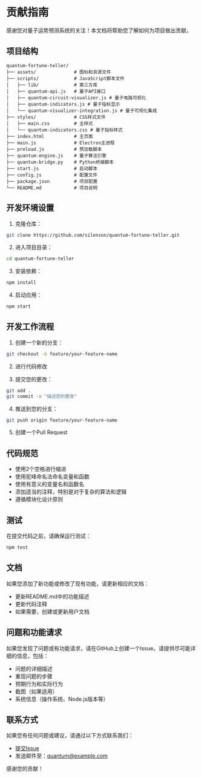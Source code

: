 # 贡献指南

感谢您对量子运势预测系统的关注！本文档将帮助您了解如何为项目做出贡献。

## 项目结构

```
quantum-fortune-teller/
├── assets/              # 图标和资源文件
├── scripts/             # JavaScript脚本文件
│   ├── lib/             # 第三方库
│   ├── quantum-api.js   # 量子API接口
│   ├── quantum-circuit-visualizer.js # 量子电路可视化
│   ├── quantum-indicators.js # 量子指标显示
│   └── quantum-visualizer-integration.js # 量子可视化集成
├── styles/              # CSS样式文件
│   ├── main.css         # 主样式
│   └── quantum-indicators.css # 量子指标样式
├── index.html           # 主页面
├── main.js              # Electron主进程
├── preload.js           # 预加载脚本
├── quantum-engine.js    # 量子算法引擎
├── quantum-bridge.py    # Python桥接脚本
├── start.js             # 启动脚本
├── config.js            # 配置文件
├── package.json         # 项目配置
└── README.md            # 项目说明
```

## 开发环境设置

1. 克隆仓库：
```bash
git clone https://github.com/silenson/quantum-fortune-teller.git
```

2. 进入项目目录：
```bash
cd quantum-fortune-teller
```

3. 安装依赖：
```bash
npm install
```

4. 启动应用：
```bash
npm start
```

## 开发工作流程

1. 创建一个新的分支：
```bash
git checkout -b feature/your-feature-name
```

2. 进行代码修改

3. 提交您的更改：
```bash
git add .
git commit -m "描述您的更改"
```

4. 推送到您的分支：
```bash
git push origin feature/your-feature-name
```

5. 创建一个Pull Request

## 代码规范

- 使用2个空格进行缩进
- 使用驼峰命名法命名变量和函数
- 使用有意义的变量名和函数名
- 添加适当的注释，特别是对于复杂的算法和逻辑
- 遵循模块化设计原则

## 测试

在提交代码之前，请确保运行测试：

```bash
npm test
```

## 文档

如果您添加了新功能或修改了现有功能，请更新相应的文档：

- 更新README.md中的功能描述
- 更新代码注释
- 如果需要，创建或更新用户文档

## 问题和功能请求

如果您发现了问题或有功能请求，请在GitHub上创建一个Issue。请提供尽可能详细的信息，包括：

- 问题的详细描述
- 重现问题的步骤
- 预期行为和实际行为
- 截图（如果适用）
- 系统信息（操作系统、Node.js版本等）

## 联系方式

如果您有任何问题或建议，请通过以下方式联系我们：

- [提交Issue](https://github.com/silenson/quantum-fortune-teller/issues)
- 发送邮件至：quantum@example.com

感谢您的贡献！ 